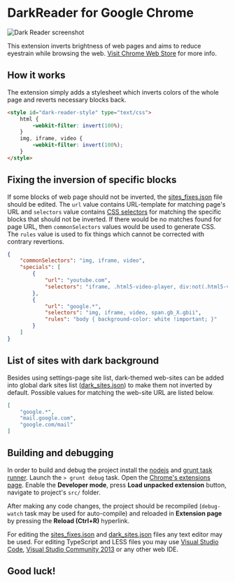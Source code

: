 DarkReader for Google Chrome
================
![Dark Reader screenshot](https://github.com/alexanderby/darkreader/blob/master/promo/screenshots/screenshot_filter.png)

This extension inverts brightness of web pages and aims to reduce eyestrain while browsing the web.
[Visit Chrome Web Store](https://chrome.google.com/webstore/detail/dark-reader/eimadpbcbfnmbkopoojfekhnkhdbieeh) for more info.

## How it works
The extension simply adds a stylesheet which inverts colors of the whole page and reverts necessary blocks back.
```HTML
<style id="dark-reader-style" type="text/css">
    html {
        -webkit-filter: invert(100%);
    }
    img, iframe, video {
        -webkit-filter: invert(100%);
    }
</style>
```
## Fixing the inversion of specific blocks
If some blocks of web page should not be inverted, the [sites_fixes.json](https://github.com/alexanderby/darkreader/blob/master/src/config/sites_fixes.json) file should be edited. The ```url``` value contains URL-template for matching page's URL and ```selectors``` value contains [CSS selectors](https://developer.mozilla.org/en-US/docs/Web/Guide/CSS/Getting_Started/Selectors) for matching the specific blocks that should not be inverted. If there would be no matches found for page URL, then ```commonSelectors``` values would be used to generate CSS. The ```rules``` value is used to fix things which cannot be corrected with contrary revertions.
```JSON
﻿{
    "commonSelectors": "img, iframe, video",
    "specials": [
        {
            "url": "youtube.com",
            "selectors": "iframe, .html5-video-player, div:not(.html5-video-player) img"
        },
        {
            "url": "google.*",
            "selectors": "img, iframe, video, span.gb_X.gbii",
            "rules": "body { background-color: white !important; }"
        }
    ]
}
```

## List of sites with dark background
Besides using settings-page site list, dark-themed web-sites can be added into global dark sites list ([dark_sites.json](https://github.com/alexanderby/darkreader/blob/master/src/config/dark_sites.json)) to make them not inverted by default. Possible values for matching the web-site URL are listed below.
```JSON
﻿[
    "google.*",
    "mail.google.com",
    "google.com/mail"
]
```

## Building and debugging
In order to build and debug the project install the [nodejs](https://nodejs.org/) and [grunt task runner](http://gruntjs.com/). Launch the ```> grunt debug``` task. Open the [Chrome's extensions page](https://support.google.com/chrome/answer/187443). Enable the **Developer mode**, press **Load unpacked extension** button, navigate to project's ```src/``` folder.

After making any code changes, the project should be recompiled (```debug-watch``` task may be used for auto-compile) and reloaded in **Extension page** by pressing the **Reload (Ctrl+R)** hyperlink.

For editing the [sites_fixes.json](https://github.com/alexanderby/darkreader/blob/master/src/config/sites_fixes.json) and [dark_sites.json](https://github.com/alexanderby/darkreader/blob/master/src/config/dark_sites.json) files any text editor may be used. For editing TypeScript and LESS files you may use [Visual Studio Code](https://code.visualstudio.com), [Visual Studio Community 2013](https://www.visualstudio.com/en-us/products/visual-studio-community-vs.aspx) or any other web IDE.

## Good luck!
